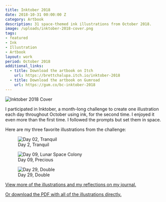 ```yaml
---
title: Inktober 2018
date: 2018-10-31 00:00:00 Z
category: Artbook
description: 31 space-themed ink illustrations from October 2018.
image: /uploads/inktober-2018-cover.png
tags:
- featured
- Ink
- Illustration
- Artbook
layout: work
period: October 2018
additional_links:
  - title: Download the artbook on Itch
    url: https://brettchalupa.itch.io/inktober-2018
  - title: Download the artbook on Gumroad
    url: https://gum.co/bc-inktober-2018
---
```


![Inktober 2018 Cover](/uploads/inktober-2018-cover.png)

I participated in Inktober, a month-long challenge to create one
illustration each day throughout October using ink, for the second time. I
enjoyed it even more than the first time. I followed the prompts but set them in
space.

Here are my three favorite illustrations from the challenge:

<figure>
  <img alt='Day 02, Tranquil' src='/uploads/inktober-2018/Inktober 2018 - Day 02 Tranquil.png'>
  <figcaption>Day 2, Tranquil</figcaption>
</figure>

<figure>
  <img alt='Day 09, Lunar Space Colony' src='/uploads/inktober-2018/Inktober 2018 - Day 09 Precious.png'>
  <figcaption>Day 09, Precious</figcaption>
</figure>

<figure>
  <img alt='Day 29, Double' src='/uploads/inktober-2018/Inktober 2018 - Day 29 Double.png'>
  <figcaption>Day 29, Double</figcaption>
</figure>

[View more of the illustrations and my reflections on my journal.](https://journal.brettchalupa.com/2018/10/31/inktober-2018/)

[Or download the PDF with all of the illustrations directly.](https://journal.brettchalupa.com/2018/10/31/inktober-2018://brettsjournal.files.wordpress.com/2018/10/inktober-2018-brett-chalupa.pdf)
